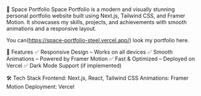 🚀 Space Portfolio
Space Portfolio is a modern and visually stunning personal portfolio website built using Next.js, Tailwind CSS, and Framer Motion. It showcases my skills, projects, and achievements with smooth animations and a responsive layout.

You can(https://space-portfolio-steel.vercel.app/) look my portfolio here.

🌟 Features
✅ Responsive Design – Works on all devices
✅ Smooth Animations – Powered by Framer Motion
✅ Fast & Optimized – Deployed on Vercel
✅ Dark Mode Support (if implemented)


🛠️ Tech Stack
Frontend: Next.js, React, Tailwind CSS
Animations: Framer Motion
Deployment: Vercel
 
